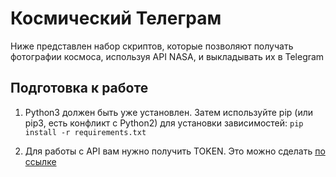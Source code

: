 <h1>Космический Телеграм</h1>

Ниже представлен набор скриптов, которые позволяют получать фотографии космоса, используя API NASA, и выкладывать их в Telegram

<h2>Подготовка к работе</h2>

1. Python3 должен быть уже установлен. Затем используйте pip (или pip3, есть конфликт с Python2) для установки зависимостей:
 ``` pip install -r requirements.txt ```

2. Для работы с API вам нужно получить TOKEN. Это можно сделать <a href ="https://api.nasa.gov/#apod">по ссылке </a>

